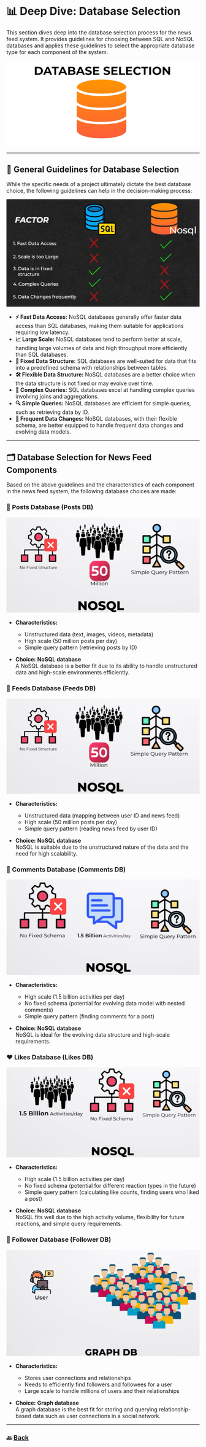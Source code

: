 # **📊 Deep Dive: Database Selection**

This section dives deep into the database selection process for the news feed system. It provides guidelines for choosing between SQL and NoSQL databases and applies these guidelines to select the appropriate database type for each component of the system.

![01.png](img/01.png)

---

## **📝 General Guidelines for Database Selection**

While the specific needs of a project ultimately dictate the best database choice, the following guidelines can help in the decision-making process:

![02.png](img/02.png)

- **⚡ Fast Data Access:** NoSQL databases generally offer faster data access than SQL databases, making them suitable for applications requiring low latency.
- **📈 Large Scale:** NoSQL databases tend to perform better at scale, handling large volumes of data and high throughput more efficiently than SQL databases.
- **📐 Fixed Data Structure:** SQL databases are well-suited for data that fits into a predefined schema with relationships between tables.
- **🛠️ Flexible Data Structure:** NoSQL databases are a better choice when the data structure is not fixed or may evolve over time.
- **🧩 Complex Queries:** SQL databases excel at handling complex queries involving joins and aggregations.
- **🔍 Simple Queries:** NoSQL databases are efficient for simple queries, such as retrieving data by ID.
- **🔄 Frequent Data Changes:** NoSQL databases, with their flexible schema, are better equipped to handle frequent data changes and evolving data models.

---

## **🗂️ Database Selection for News Feed Components**

Based on the above guidelines and the characteristics of each component in the news feed system, the following database choices are made:

### **📄 Posts Database (Posts DB)**
![03.png](img/03.png)
- **Characteristics:**
    - Unstructured data (text, images, videos, metadata)
    - High scale (50 million posts per day)
    - Simple query pattern (retrieving posts by ID)

- **Choice:** **NoSQL database**  
  A NoSQL database is a better fit due to its ability to handle unstructured data and high-scale environments efficiently.

### **📰 Feeds Database (Feeds DB)**
![04.png](img/04.png)
- **Characteristics:**
    - Unstructured data (mapping between user ID and news feed)
    - High scale (50 million posts per day)
    - Simple query pattern (reading news feed by user ID)

- **Choice:** **NoSQL database**  
  NoSQL is suitable due to the unstructured nature of the data and the need for high scalability.

### **💬 Comments Database (Comments DB)**
![05.png](img/05.png)
- **Characteristics:**
    - High scale (1.5 billion activities per day)
    - No fixed schema (potential for evolving data model with nested comments)
    - Simple query pattern (finding comments for a post)

- **Choice:** **NoSQL database**  
  NoSQL is ideal for the evolving data structure and high-scale requirements.

### **❤️ Likes Database (Likes DB)**
![06.png](img/06.png)
- **Characteristics:**
    - High scale (1.5 billion activities per day)
    - No fixed schema (potential for different reaction types in the future)
    - Simple query pattern (calculating like counts, finding users who liked a post)

- **Choice:** **NoSQL database**  
  NoSQL fits well due to the high activity volume, flexibility for future reactions, and simple query requirements.

### **👥 Follower Database (Follower DB)**
![07.png](img/07.png)
- **Characteristics:**
    - Stores user connections and relationships
    - Needs to efficiently find followers and followees for a user
    - Large scale to handle millions of users and their relationships

- **Choice:** **Graph database**  
  A graph database is the best fit for storing and querying relationship-based data such as user connections in a social network.

---

### 🔙 [Back](../README.md)
